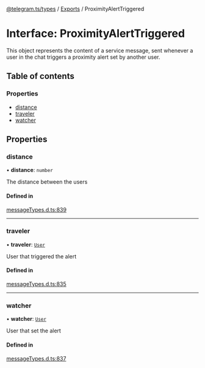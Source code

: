 [@telegram.ts/types](../README.md) / [Exports](../modules.md) / ProximityAlertTriggered

# Interface: ProximityAlertTriggered

This object represents the content of a service message, sent whenever a user in the chat triggers a proximity alert set by another user.

## Table of contents

### Properties

- [distance](ProximityAlertTriggered.md#distance)
- [traveler](ProximityAlertTriggered.md#traveler)
- [watcher](ProximityAlertTriggered.md#watcher)

## Properties

### distance

• **distance**: `number`

The distance between the users

#### Defined in

[messageTypes.d.ts:839](https://github.com/telegramsjs/types/blob/d08200f/src/messageTypes.d.ts#L839)

___

### traveler

• **traveler**: [`User`](User.md)

User that triggered the alert

#### Defined in

[messageTypes.d.ts:835](https://github.com/telegramsjs/types/blob/d08200f/src/messageTypes.d.ts#L835)

___

### watcher

• **watcher**: [`User`](User.md)

User that set the alert

#### Defined in

[messageTypes.d.ts:837](https://github.com/telegramsjs/types/blob/d08200f/src/messageTypes.d.ts#L837)
